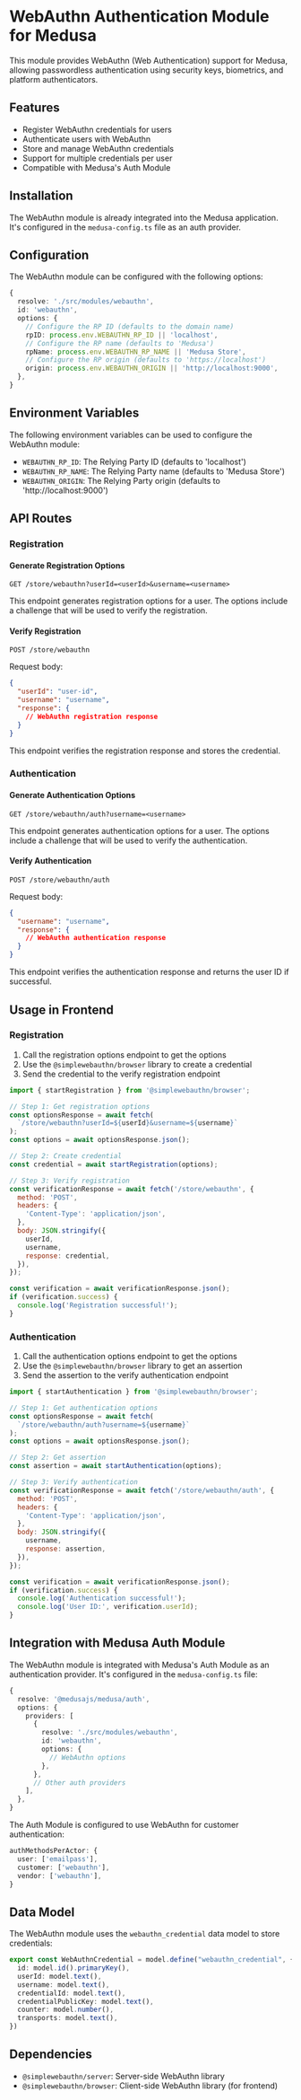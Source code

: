 # WebAuthn Authentication Module for Medusa

This module provides WebAuthn (Web Authentication) support for Medusa, allowing passwordless authentication using security keys, biometrics, and platform authenticators.

## Features

- Register WebAuthn credentials for users
- Authenticate users with WebAuthn
- Store and manage WebAuthn credentials
- Support for multiple credentials per user
- Compatible with Medusa's Auth Module

## Installation

The WebAuthn module is already integrated into the Medusa application. It's configured in the `medusa-config.ts` file as an auth provider.

## Configuration

The WebAuthn module can be configured with the following options:

```typescript
{
  resolve: './src/modules/webauthn',
  id: 'webauthn',
  options: {
    // Configure the RP ID (defaults to the domain name)
    rpID: process.env.WEBAUTHN_RP_ID || 'localhost',
    // Configure the RP name (defaults to 'Medusa')
    rpName: process.env.WEBAUTHN_RP_NAME || 'Medusa Store',
    // Configure the RP origin (defaults to 'https://localhost')
    origin: process.env.WEBAUTHN_ORIGIN || 'http://localhost:9000',
  },
}
```

## Environment Variables

The following environment variables can be used to configure the WebAuthn module:

- `WEBAUTHN_RP_ID`: The Relying Party ID (defaults to 'localhost')
- `WEBAUTHN_RP_NAME`: The Relying Party name (defaults to 'Medusa Store')
- `WEBAUTHN_ORIGIN`: The Relying Party origin (defaults to 'http://localhost:9000')

## API Routes

### Registration

#### Generate Registration Options

```
GET /store/webauthn?userId=<userId>&username=<username>
```

This endpoint generates registration options for a user. The options include a challenge that will be used to verify the registration.

#### Verify Registration

```
POST /store/webauthn
```

Request body:
```json
{
  "userId": "user-id",
  "username": "username",
  "response": {
    // WebAuthn registration response
  }
}
```

This endpoint verifies the registration response and stores the credential.

### Authentication

#### Generate Authentication Options

```
GET /store/webauthn/auth?username=<username>
```

This endpoint generates authentication options for a user. The options include a challenge that will be used to verify the authentication.

#### Verify Authentication

```
POST /store/webauthn/auth
```

Request body:
```json
{
  "username": "username",
  "response": {
    // WebAuthn authentication response
  }
}
```

This endpoint verifies the authentication response and returns the user ID if successful.

## Usage in Frontend

### Registration

1. Call the registration options endpoint to get the options
2. Use the `@simplewebauthn/browser` library to create a credential
3. Send the credential to the verify registration endpoint

```javascript
import { startRegistration } from '@simplewebauthn/browser';

// Step 1: Get registration options
const optionsResponse = await fetch(
  `/store/webauthn?userId=${userId}&username=${username}`
);
const options = await optionsResponse.json();

// Step 2: Create credential
const credential = await startRegistration(options);

// Step 3: Verify registration
const verificationResponse = await fetch('/store/webauthn', {
  method: 'POST',
  headers: {
    'Content-Type': 'application/json',
  },
  body: JSON.stringify({
    userId,
    username,
    response: credential,
  }),
});

const verification = await verificationResponse.json();
if (verification.success) {
  console.log('Registration successful!');
}
```

### Authentication

1. Call the authentication options endpoint to get the options
2. Use the `@simplewebauthn/browser` library to get an assertion
3. Send the assertion to the verify authentication endpoint

```javascript
import { startAuthentication } from '@simplewebauthn/browser';

// Step 1: Get authentication options
const optionsResponse = await fetch(
  `/store/webauthn/auth?username=${username}`
);
const options = await optionsResponse.json();

// Step 2: Get assertion
const assertion = await startAuthentication(options);

// Step 3: Verify authentication
const verificationResponse = await fetch('/store/webauthn/auth', {
  method: 'POST',
  headers: {
    'Content-Type': 'application/json',
  },
  body: JSON.stringify({
    username,
    response: assertion,
  }),
});

const verification = await verificationResponse.json();
if (verification.success) {
  console.log('Authentication successful!');
  console.log('User ID:', verification.userId);
}
```

## Integration with Medusa Auth Module

The WebAuthn module is integrated with Medusa's Auth Module as an authentication provider. It's configured in the `medusa-config.ts` file:

```typescript
{
  resolve: '@medusajs/medusa/auth',
  options: {
    providers: [
      {
        resolve: './src/modules/webauthn',
        id: 'webauthn',
        options: {
          // WebAuthn options
        },
      },
      // Other auth providers
    ],
  },
}
```

The Auth Module is configured to use WebAuthn for customer authentication:

```typescript
authMethodsPerActor: {
  user: ['emailpass'],
  customer: ['webauthn'],
  vendor: ['webauthn'],
}
```

## Data Model

The WebAuthn module uses the `webauthn_credential` data model to store credentials:

```typescript
export const WebAuthnCredential = model.define("webauthn_credential", {
  id: model.id().primaryKey(),
  userId: model.text(),
  username: model.text(),
  credentialId: model.text(),
  credentialPublicKey: model.text(),
  counter: model.number(),
  transports: model.text(),
})
```

## Dependencies

- `@simplewebauthn/server`: Server-side WebAuthn library
- `@simplewebauthn/browser`: Client-side WebAuthn library (for frontend)